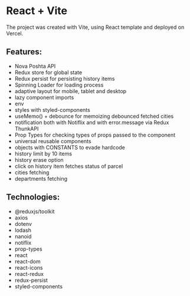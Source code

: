# React + Vite

The project was created with Vite, using React template and deployed on Vercel.

## Features:

- Nova Poshta API
- Redux store for global state
- Redux persist for persisting history items
- Spinning Loader for loading process
- adaptive layout for mobile, tablet and desktop
- lazy component imports
- env
- styles with styled-components
- useMemo() + debounce for memoizing debounced fetched cities
- notification both with Notiflix and with error.message via Redux ThunkAPI
- Prop Types for checking types of props passed to the component
- universal reusable components
- objects with CONSTANTS to evade hardcode
- history limit by 10 items
- history erase option
- click on history item fetches status of parcel
- cities fetching
- departments fetching

## Technologies:

- @reduxjs/toolkit
- axios
- dotenv
- lodash
- nanoid
- notiflix
- prop-types
- react
- react-dom
- react-icons
- react-redux
- redux-persist
- styled-components
